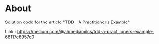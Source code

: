 # About
Solution code for the article "TDD – A Practitioner’s Example"

Link : https://medium.com/@ahmedjamilcs/tdd-a-practitioners-example-68117c6957c0
